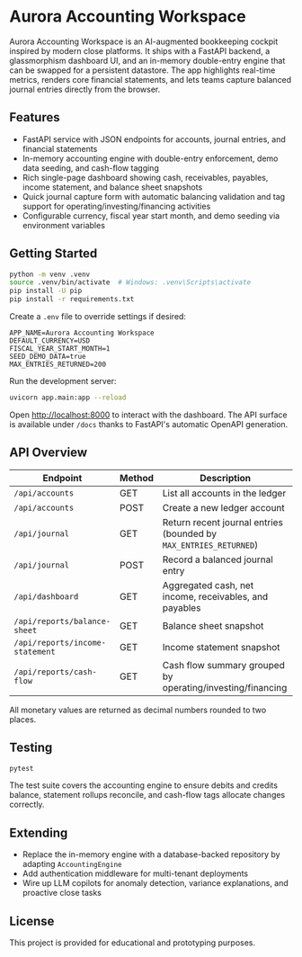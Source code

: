 # Aurora Accounting Workspace

Aurora Accounting Workspace is an AI-augmented bookkeeping cockpit inspired by modern close platforms. It ships with a FastAPI backend, a glassmorphism dashboard UI, and an in-memory double-entry engine that can be swapped for a persistent datastore. The app highlights real-time metrics, renders core financial statements, and lets teams capture balanced journal entries directly from the browser.

## Features

- FastAPI service with JSON endpoints for accounts, journal entries, and financial statements
- In-memory accounting engine with double-entry enforcement, demo data seeding, and cash-flow tagging
- Rich single-page dashboard showing cash, receivables, payables, income statement, and balance sheet snapshots
- Quick journal capture form with automatic balancing validation and tag support for operating/investing/financing activities
- Configurable currency, fiscal year start month, and demo seeding via environment variables

## Getting Started

```bash
python -m venv .venv
source .venv/bin/activate  # Windows: .venv\Scripts\activate
pip install -U pip
pip install -r requirements.txt
```

Create a `.env` file to override settings if desired:

```
APP_NAME=Aurora Accounting Workspace
DEFAULT_CURRENCY=USD
FISCAL_YEAR_START_MONTH=1
SEED_DEMO_DATA=true
MAX_ENTRIES_RETURNED=200
```

Run the development server:

```bash
uvicorn app.main:app --reload
```

Open [http://localhost:8000](http://localhost:8000) to interact with the dashboard. The API surface is available under `/docs` thanks to FastAPI's automatic OpenAPI generation.

## API Overview

| Endpoint | Method | Description |
| --- | --- | --- |
| `/api/accounts` | GET | List all accounts in the ledger |
| `/api/accounts` | POST | Create a new ledger account |
| `/api/journal` | GET | Return recent journal entries (bounded by `MAX_ENTRIES_RETURNED`) |
| `/api/journal` | POST | Record a balanced journal entry |
| `/api/dashboard` | GET | Aggregated cash, net income, receivables, and payables |
| `/api/reports/balance-sheet` | GET | Balance sheet snapshot |
| `/api/reports/income-statement` | GET | Income statement snapshot |
| `/api/reports/cash-flow` | GET | Cash flow summary grouped by operating/investing/financing |

All monetary values are returned as decimal numbers rounded to two places.

## Testing

```bash
pytest
```

The test suite covers the accounting engine to ensure debits and credits balance, statement rollups reconcile, and cash-flow tags allocate changes correctly.

## Extending

- Replace the in-memory engine with a database-backed repository by adapting `AccountingEngine`
- Add authentication middleware for multi-tenant deployments
- Wire up LLM copilots for anomaly detection, variance explanations, and proactive close tasks

## License

This project is provided for educational and prototyping purposes.
